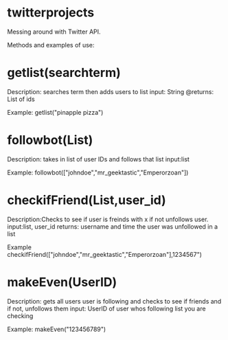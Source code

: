 # twitterprojects
Messing around with Twitter API. 

Methods and examples of use:

# getlist(searchterm)
Description: searches term then adds users to list
input: String
@returns: List of ids

Example:  getlist("pinapple pizza")

# followbot(List)
Description: takes in list of user IDs and follows that list
input:list

Example: followbot(["johndoe","mr_geektastic","Emperorzoan"])

# checkifFriend(List,user_id)
Description:Checks to see if user is freinds with x if not unfollows user.
input:list, user_id
returns: username and time the user was unfollowed in a list

Example checkifFriend(["johndoe","mr_geektastic","Emperorzoan"],1234567")

# makeEven(UserID)
Description: gets all users user is following and checks to see if friends and if not, unfollows them
input: UserID of user whos following list you are checking

Example: makeEven("123456789")

